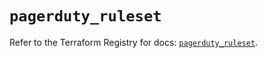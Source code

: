 # `pagerduty_ruleset`

Refer to the Terraform Registry for docs: [`pagerduty_ruleset`](https://registry.terraform.io/providers/pagerduty/pagerduty/3.12.2/docs/resources/ruleset).
